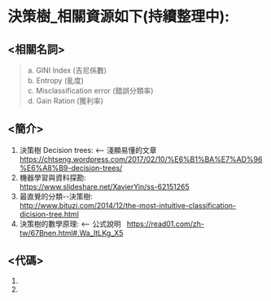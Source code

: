 # 決策樹_相關資源如下(持續整理中):
## <相關名詞>
> a. GINI Index (吉尼係數)  
> b. Entropy (亂度)  
> c. Misclassification error (錯誤分類率)  
> d. Gain Ration (獲利率)  

## <簡介>  
1. 決策樹 Decision trees: <-- 淺顯易懂的文章 
https://chtseng.wordpress.com/2017/02/10/%E6%B1%BA%E7%AD%96%E6%A8%B9-decision-trees/  
2. 機器學習與資料探勘:  
https://www.slideshare.net/XavierYin/ss-62151265  
3. 最直覺的分類--決策樹:  
http://www.bituzi.com/2014/12/the-most-intuitive-classification-dicision-tree.html
4. 決策樹的數學原理: <-- 公式說明  
https://read01.com/zh-tw/67Bnen.html#.Wa_ItLKg_X5
 
## <代碼>
1. 
2. 

